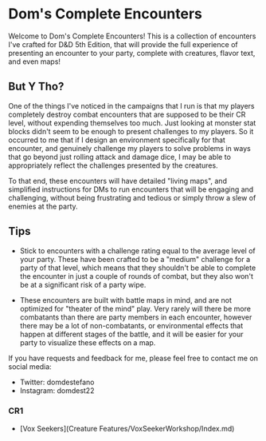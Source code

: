# Dom's Complete Encounters

Welcome to Dom's Complete Encounters! This is a collection of encounters I've crafted for D&D 5th Edition, that will provide the full experience of presenting an encounter to your party, complete with creatures, flavor text, and even maps!

## But Y Tho?

One of the things I've noticed in the campaigns that I run is that my players completely destroy combat encounters that are supposed to be their CR level, without expending themselves too much. Just looking at monster stat blocks didn't seem to be enough to present challenges to my players. So it occurred to me that if I design an environment specifically for that encounter, and genuinely challenge my players to solve problems in ways that go beyond just rolling attack and damage dice, I may be able to appropriately reflect the challenges presented by the creatures.

To that end, these encounters will have detailed "living maps", and simplified instructions for DMs to run encounters that will be engaging and challenging, without being frustrating and tedious or simply throw a slew of enemies at the party.

## Tips

* Stick to encounters with a challenge rating equal to the average level of your party. These have been crafted to be a "medium" challenge for a party of that level, which means that they shouldn't be able to complete the encounter in just a couple of rounds of combat, but they also won't be at a significant risk of a party wipe.

* These encounters are built with battle maps in mind, and are not optimized for "theater of the mind" play. Very rarely will there be more combatants than there are party members in each encounter, however there may be a lot of non-combatants, or environmental effects that happen at different stages of the battle, and it will be easier for your party to visualize these effects on a map.

If you have requests and feedback for me, please feel free to contact me on social media:

* Twitter: domdestefano
* Instagram: domdest22

### CR1

* [Vox Seekers](Creature Features/VoxSeekerWorkshop/Index.md)

